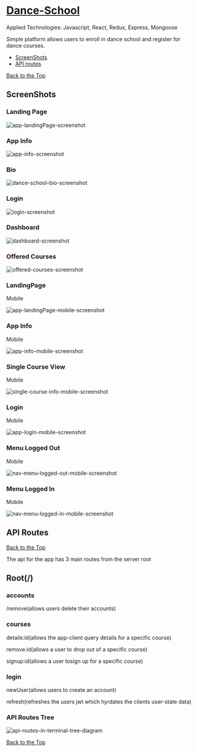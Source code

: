 <h1> <a href="https://learn-to-dance.herokuapp.com/">Dance-School</a> </h1>

<a id="backToTop"></a>

<p>Applied Technologies: Javascript, React, Redux, Express, Mongoose</p>

<p>Simple platform allows users to enroll in dance school and register for dance courses.</p>
<ul>

<li><a href="#screenShots">ScreenShots</a></li>
<li><a href="#apiRoutes">API routes</a></li>
</ul>




<section id="screenShots">
<a href="#backToTop">Back to the Top</a>
  <h2>ScreenShots</h2>

<h3>Landing Page</h3>
  <img src="https://github.com/Vlacross/Re-Cap-Client/blob/master/siteImages/Landing.jpeg?raw=true" object-fit="contain" alt="app-landingPage-screenshot">

<h3>App Info</h3>
  <img src="https://github.com/Vlacross/Re-Cap-Client/blob/master/siteImages/AppInfo.jpeg?raw=true" object-fit="contain" alt="app-info-screenshot">

<h3>Bio</h3>
<img src="https://github.com/Vlacross/Re-Cap-Client/blob/master/siteImages/Bio-OurStory.jpeg?raw=true" object-fit="contain" alt="dance-school-bio-screenshot">

<h3>Login</h3>
<img src="https://github.com/Vlacross/Re-Cap-Client/blob/master/siteImages/Login.jpeg?raw=true" object-fit="contain" alt="login-screenshot">

<h3>Dashboard</h3>
<img src="https://github.com/Vlacross/Re-Cap-Client/blob/master/siteImages/dashboard.jpeg?raw=true" object-fit="contain" alt="dashboard-screenshot">

<h3>Offered Courses</h3>
<img src="https://github.com/Vlacross/Re-Cap-Client/blob/master/siteImages/OfferedCourses.jpeg?raw=true" object-fit="contain" alt="offered-courses-screenshot">

<h3>LandingPage</h3>
<p>Mobile</p>
<img src="https://github.com/Vlacross/Re-Cap-Client/blob/master/siteImages/mobile/landingM.jpeg?raw=true" object-fit="contain" alt="app-landingPage-mobile-screenshot">

<h3>App Info</h3>
<p>Mobile</p>
<img src="https://github.com/Vlacross/Re-Cap-Client/blob/master/siteImages/mobile/appInfoM.jpeg?raw=true" object-fit="contain" alt="app-info-mobile-screenshot">

<h3>Single Course View</h3>
<p>Mobile</p>
<img src="https://github.com/Vlacross/Re-Cap-Client/blob/master/siteImages/mobile/SingleCourseM.jpeg?raw=true" object-fit="contain" alt="single-course-info-mobile-screenshot">

<h3>Login</h3>
<p>Mobile</p>
<img src="https://github.com/Vlacross/Re-Cap-Client/blob/master/siteImages/mobile/loginM.jpeg?raw=true" object-fit="contain" alt="app-login-mobile-screenshot">

<h3>Menu Logged Out</h3>
<p>Mobile</p>
<img src="https://github.com/Vlacross/Re-Cap-Client/blob/master/siteImages/mobile/navMenuLoggedOut.jpeg?raw=true" object-fit="contain" alt="nav-menu-logged-out-mobile-screenshot">

<h3>Menu Logged In</h3>
<p>Mobile</p>
<img src="https://github.com/Vlacross/Re-Cap-Client/blob/master/siteImages/mobile/navMenuLoggedinM.jpeg?raw=true" object-fit="contain" alt="nav-menu-logged-in-mobile-screenshot">

</section>


<section id="apiRoutes">

<h1>API Routes</h1>
<a href="#backToTop">Back to the Top</a>

<p>The api for the app has 3 main routes from the server root</p>
<h2>Root(/)</h2>

<h3>accounts</h3>
  <p>/remove(allows users delete their accounts)</p>

<h3>courses</h3>
  <p>details:id(allows the app-client query details for a specific course)</p>
  <p>remove:id(allows a user to drop out of a specific course)</p>
  <p>signup:id(allows a user tosign up for a specific course)</p>

<h3>login</h3>
  <p>newUser(allows users to create an account)</p>
  <p>refresh(refreshes the users jwt which hyrdates the clients user-state data)</p>



<h3>API Routes Tree</h3>

<img src="https://github.com/Vlacross/Re-Cap-Client/blob/master/siteImages/dance-school-api.png?raw=true" alt="api-routes-in-terminal-tree-diagram">

<a href="#backToTop">Back to the Top</a>
</section>


